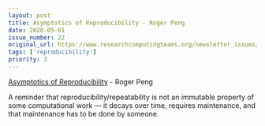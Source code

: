 ```yaml
---
layout: post
title: Asymptotics of Reproducibility - Roger Peng
date: 2020-05-01
issue_number: 22
original_url: https://www.researchcomputingteams.org/newsletter_issues/0022
tags: ['reproducibility']
priority: 3
---
```


<!-- markdownlint-disable MD033 -->
<!-- markdownlint-disable MD041 -->
<!-- markdownlint-disable MD049 -->

[Asymptotics of Reproducibility](https://simplystatistics.org/2020/04/30/asymptotics-of-reproducibility/) - Roger Peng

A reminder that reproducibility/repeatability is not an immutable property of some computational work — it decays over time, requires maintenance, and that maintenance has to be done by someone.

